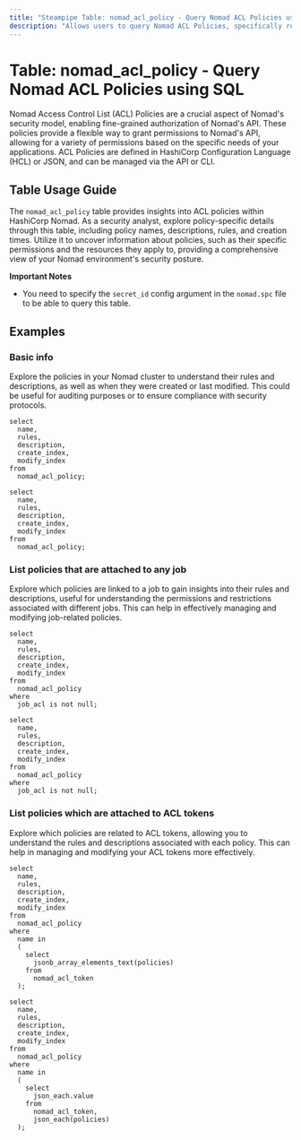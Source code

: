 ```yaml
---
title: "Steampipe Table: nomad_acl_policy - Query Nomad ACL Policies using SQL"
description: "Allows users to query Nomad ACL Policies, specifically retrieving details about the policy name, description, rules, and creation time."
---
```


# Table: nomad_acl_policy - Query Nomad ACL Policies using SQL

Nomad Access Control List (ACL) Policies are a crucial aspect of Nomad's security model, enabling fine-grained authorization of Nomad's API. These policies provide a flexible way to grant permissions to Nomad's API, allowing for a variety of permissions based on the specific needs of your applications. ACL Policies are defined in HashiCorp Configuration Language (HCL) or JSON, and can be managed via the API or CLI.

## Table Usage Guide

The `nomad_acl_policy` table provides insights into ACL policies within HashiCorp Nomad. As a security analyst, explore policy-specific details through this table, including policy names, descriptions, rules, and creation times. Utilize it to uncover information about policies, such as their specific permissions and the resources they apply to, providing a comprehensive view of your Nomad environment's security posture.

**Important Notes**
- You need to specify the `secret_id` config argument in the `nomad.spc` file to be able to query this table.

## Examples

### Basic info
Explore the policies in your Nomad cluster to understand their rules and descriptions, as well as when they were created or last modified. This could be useful for auditing purposes or to ensure compliance with security protocols.

```sql+postgres
select
  name,
  rules,
  description,
  create_index,
  modify_index
from
  nomad_acl_policy;
```

```sql+sqlite
select
  name,
  rules,
  description,
  create_index,
  modify_index
from
  nomad_acl_policy;
```

### List policies that are attached to any job
Explore which policies are linked to a job to gain insights into their rules and descriptions, useful for understanding the permissions and restrictions associated with different jobs. This can help in effectively managing and modifying job-related policies.

```sql+postgres
select
  name,
  rules,
  description,
  create_index,
  modify_index
from
  nomad_acl_policy
where
  job_acl is not null;
```

```sql+sqlite
select
  name,
  rules,
  description,
  create_index,
  modify_index
from
  nomad_acl_policy
where
  job_acl is not null;
```

### List policies which are attached to ACL tokens
Explore which policies are related to ACL tokens, allowing you to understand the rules and descriptions associated with each policy. This can help in managing and modifying your ACL tokens more effectively.

```sql+postgres
select
  name,
  rules,
  description,
  create_index,
  modify_index
from
  nomad_acl_policy
where
  name in
  (
    select
      jsonb_array_elements_text(policies)
    from
      nomad_acl_token
  );
```

```sql+sqlite
select
  name,
  rules,
  description,
  create_index,
  modify_index
from
  nomad_acl_policy
where
  name in
  (
    select
      json_each.value
    from
      nomad_acl_token,
      json_each(policies)
  );
```